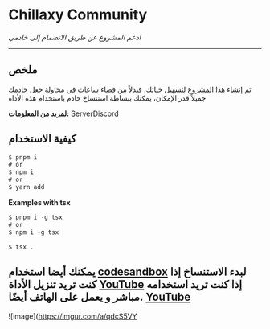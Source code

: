 # Chillaxy Community

*ادعم المشروع عن طريق الانضمام إلى خادمي*

---

## ملخص
تم إنشاء هذا المشروع لتسهيل حياتك، فبدلاً من قضاء ساعات في محاولة جعل خادمك جميلاً قدر الإمكان، يمكنك ببساطة استنساخ خادم باستخدام هذه الأداة

**لمزيد من المعلومات:** [ServerDiscord](https://discord.gg/jWqyCXUsF3)

## كيفية الاستخدام
```typescript
$ pnpm i
# or
$ npm i
# or
$ yarn add
```
**Examples with tsx**
```typescript
$ pnpm i -g tsx
# or
$ npm i -g tsx
```

```typescript
$ tsx .
```
**يمكنك أيضا استخدام [codesandbox](https://codesandbox.io/dashboard/recent) لبدء الاستنساخ**
**إذا كنت تريد تنزيل الأداة** [YouTube](https://www.youtube.com/watch?v=01quPcpr3eg&t=36s)
**إذا كنت تريد استخدامه مباشر و يعمل على الهاتف أيضًا.** [YouTube](https://www.youtube.com/watch?v=mBpyYZm4uzA&t=11s)
----

![image](https://imgur.com/a/qdcS5VY
